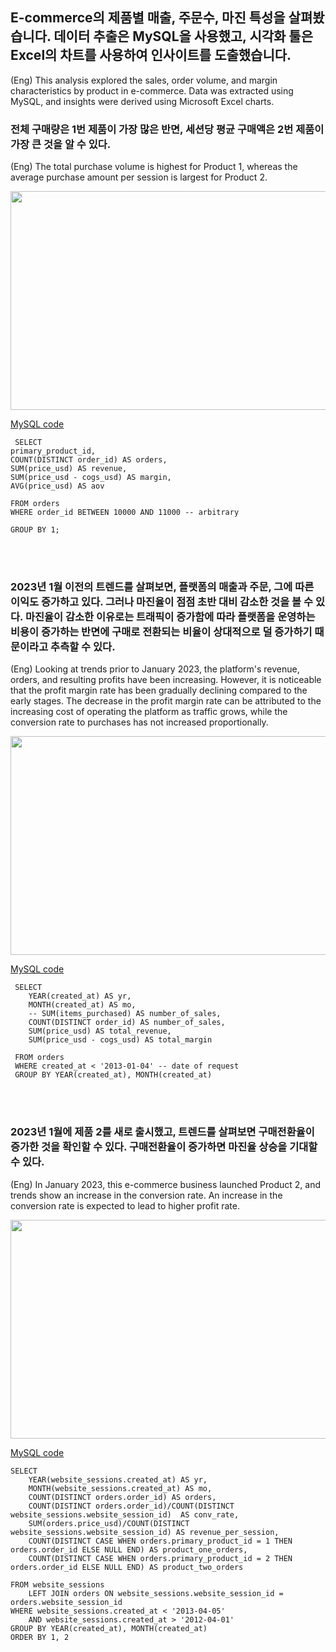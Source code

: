 ## E-commerce의 제품별 매출, 주문수, 마진 특성을 살펴봤습니다. 데이터 추출은 MySQL을 사용했고, 시각화 툴은 Excel의 차트를 사용하여 인사이트를 도출했습니다.
(Eng) This analysis explored the sales, order volume, and margin characteristics by product in e-commerce. Data was extracted using MySQL, and insights were derived using Microsoft Excel charts.


### 전체 구매량은 1번 제품이 가장 많은 반면, 세션당 평균 구매액은 2번 제품이 가장 큰 것을 알 수 있다.
(Eng) The total purchase volume is highest for Product 1, whereas the average purchase amount per session is largest for Product 2.

<p align="center">
<a href="url"><img src="https://github.com/user-attachments/assets/bd0ec04f-e54c-4705-a8c9-712e92ae4d00" height="350" width="700" ></a> 
</p>

[MySQL code](https://github.com/Jihyesh/mysql_for_ecommerce_da/blob/main/product_analysis/72%20analyzing%20product%20sales%20and%20product%20launches.sql)

```
 SELECT
primary_product_id, 
COUNT(DISTINCT order_id) AS orders,
SUM(price_usd) AS revenue,
SUM(price_usd - cogs_usd) AS margin,
AVG(price_usd) AS aov

FROM orders
WHERE order_id BETWEEN 10000 AND 11000 -- arbitrary

GROUP BY 1;
```
<br/><br/>


### 2023년 1월 이전의 트렌드를 살펴보면, 플랫폼의 매출과 주문, 그에 따른 이익도 증가하고 있다. 그러나 마진율이 점점 초반 대비 감소한 것을 볼 수 있다. 마진율이 감소한 이유로는 트래픽이 증가함에 따라 플랫폼을 운영하는 비용이 증가하는 반면에 구매로 전환되는 비율이 상대적으로 덜 증가하기 때문이라고 추측할 수 있다.
(Eng) Looking at trends prior to January 2023, the platform's revenue, orders, and resulting profits have been increasing. However, it is noticeable that the profit margin rate has been gradually declining compared to the early stages. The decrease in the profit margin rate can be attributed to the increasing cost of operating the platform as traffic grows, while the conversion rate to purchases has not increased proportionally.

<p align="center">
<a href="url"><img src="https://github.com/user-attachments/assets/f587c2ef-9230-45b1-b7ae-c776d9cefeb9" height="350" width="700" ></a> 
</p>
	
[MySQL code](https://github.com/Jihyesh/mysql_for_ecommerce_da/blob/main/product_analysis/73%20product-level%20sales%20analysis.sql)

```
 SELECT
	YEAR(created_at) AS yr,
    MONTH(created_at) AS mo,
    -- SUM(items_purchased) AS number_of_sales,
    COUNT(DISTINCT order_id) AS number_of_sales,
    SUM(price_usd) AS total_revenue,
	SUM(price_usd - cogs_usd) AS total_margin
    
 FROM orders
 WHERE created_at < '2013-01-04' -- date of request
 GROUP BY YEAR(created_at), MONTH(created_at)
```
<br/><br/>

### 2023년 1월에 제품 2를 새로 출시했고, 트렌드를 살펴보면 구매전환율이 증가한 것을 확인할 수 있다. 구매전환율이 증가하면 마진율 상승을 기대할 수 있다.
(Eng) In January 2023, this e-commerce business launched Product 2, and trends show an increase in the conversion rate. An increase in the conversion rate is expected to lead to higher profit rate.
<p align="center">
<a href="url"><img src="https://github.com/user-attachments/assets/5f7745ab-118f-4c2e-95a9-cda9cb84e6db" height="350" width="700" ></a> 
</p>

[MySQL code](https://github.com/Jihyesh/mysql_for_ecommerce_da/blob/main/product_analysis/75%20analyzing%20product%20launches.sql)

```
SELECT 
	YEAR(website_sessions.created_at) AS yr,
    MONTH(website_sessions.created_at) AS mo,
	COUNT(DISTINCT orders.order_id) AS orders,
    COUNT(DISTINCT orders.order_id)/COUNT(DISTINCT website_sessions.website_session_id)  AS conv_rate,
    SUM(orders.price_usd)/COUNT(DISTINCT website_sessions.website_session_id) AS revenue_per_session,
    COUNT(DISTINCT CASE WHEN orders.primary_product_id = 1 THEN orders.order_id ELSE NULL END) AS product_one_orders,
    COUNT(DISTINCT CASE WHEN orders.primary_product_id = 2 THEN orders.order_id ELSE NULL END) AS product_two_orders

FROM website_sessions
	LEFT JOIN orders ON website_sessions.website_session_id = orders.website_session_id
WHERE website_sessions.created_at < '2013-04-05' 
	AND website_sessions.created_at > '2012-04-01' 
GROUP BY YEAR(created_at), MONTH(created_at)
ORDER BY 1, 2
```
